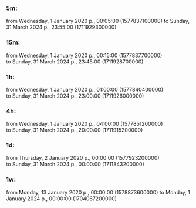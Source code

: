 ### 5m:

from Wednesday, 1 January 2020 р., 00:05:00 (1577837100000)
to Sunday, 31 March 2024 р., 23:55:00 (1711929300000)

### 15m:

from Wednesday, 1 January 2020 р., 00:15:00 (1577837700000)  
to Sunday, 31 March 2024 р., 23:45:00 (1711928700000)

### 1h:

from Wednesday, 1 January 2020 р., 01:00:00 (1577840400000)  
to Sunday, 31 March 2024 р., 23:00:00 (1711926000000)

### 4h:

from Wednesday, 1 January 2020 р., 04:00:00 (1577851200000)  
to Sunday, 31 March 2024 р., 20:00:00 (1711915200000)

### 1d:

from Thursday, 2 January 2020 р., 00:00:00 (1577923200000)  
to Sunday, 31 March 2024 р., 00:00:00 (1711843200000)

### 1w:

from Monday, 13 January 2020 р., 00:00:00 (1578873600000)
to Monday, 1 January 2024 р., 00:00:00 (1704067200000)
